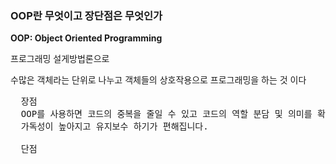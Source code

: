 ### OOP란 무엇이고 장단점은 무엇인가

**OOP: Object Oriented Programming**

프로그래밍 설게방법론으로

수많은 객체라는 단위로 나누고 객체들의 상호작용으로 프로그래밍을 하는 것 이다

<pre>
  장점
  OOP를 사용하면 코드의 중복을 줄일 수 있고 코드의 역할 분담 및 의미를 확실하게 해
  가독성이 높아지고 유지보수 하기가 편해집니다.

  단점
  
</pre>
